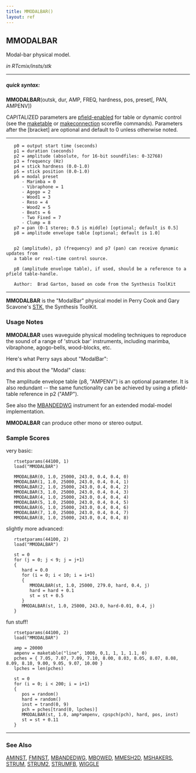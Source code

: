 ```yaml
---
title: MMODALBAR()
layout: ref
---
```


## MMODALBAR

Modal-bar physical model.

*in RTcmix/insts/stk*  
  

-----

##### quick syntax:

**MMODALBAR**(outsk, dur, AMP, FREQ, hardness, pos, preset\[, PAN,
AMPENV\])

CAPITALIZED parameters are [pfield-enabled](pfield-enabled.html) for
table or dynamic control (see the
[maketable](../scorefile/maketable-2.html) or
[makeconnection](../scorefile/makeconnection-2.html) scorefile
commands). Parameters after the \[bracket\] are optional and default to
0 unless otherwise noted.

-----

  

``` 
   p0 = output start time (seconds)
   p1 = duration (seconds)
   p2 = amplitude (absolute, for 16-bit soundfiles: 0-32768)
   p3 = frequency (Hz)
   p4 = stick hardness (0.0-1.0)
   p5 = stick position (0.0-1.0)
   p6 = modal preset
      - Marimba = 0
      - Vibraphone = 1
      - Agogo = 2
      - Wood1 = 3
      - Reso = 4
      - Wood2 = 5
      - Beats = 6
      - Two Fixed = 7
      - Clump = 8
   p7 = pan (0-1 stereo; 0.5 is middle) [optional; default is 0.5]
   p8 = amplitude envelope table [optional; default is 1.0]


   p2 (amplitude), p3 (frequency) and p7 (pan) can receive dynamic updates from
   a table or real-time control source.

   p8 (amplitude envelope table), if used, should be a reference to a pfield table-handle.

   Author:  Brad Garton, based on code from the Synthesis ToolKit
```

  

-----

  
**MMODALBAR** is the "ModalBar" physical model in Perry Cook and Gary
Scavone's [STK](http://www.cs.princeton.edu/~prc/NewWork.php#STK), the
Synthesis ToolKit.

### Usage Notes

**MMODALBAR** uses waveguide physical modeling techniques to reproduce
the sound of a range of 'struck bar' instruments, including marimba,
vibraphone, agogo-bells, wood-blocks, etc.

Here's what Perry says about "ModalBar":

and this about the "Modal" class:

The amplitude envelope table (p8, "AMPENV") is an optional parameter. It
is also redundant -- the same functionality can be achieved by using a
pfield-table reference in p2 ("AMP").

See also the [MBANDEDWG](MBANDEDWG.html) instrument for an extended
modal-model implementation.

**MMODALBAR** can produce other mono or stereo output.

### Sample Scores

very basic:

``` 
   rtsetparams(44100, 1)
   load("MMODALBAR")

   MMODALBAR(0, 1.0, 25000, 243.0, 0.4, 0.4, 0)
   MMODALBAR(1, 1.0, 25000, 243.0, 0.4, 0.4, 1)
   MMODALBAR(2, 1.0, 25000, 243.0, 0.4, 0.4, 2)
   MMODALBAR(3, 1.0, 25000, 243.0, 0.4, 0.4, 3)
   MMODALBAR(4, 1.0, 25000, 243.0, 0.4, 0.4, 4)
   MMODALBAR(5, 1.0, 25000, 243.0, 0.4, 0.4, 5)
   MMODALBAR(6, 1.0, 25000, 243.0, 0.4, 0.4, 6)
   MMODALBAR(7, 1.0, 25000, 243.0, 0.4, 0.4, 7)
   MMODALBAR(8, 1.0, 25000, 243.0, 0.4, 0.4, 8)
```

  
  
slightly more advanced:

``` 
   rtsetparams(44100, 2)
   load("MMODALBAR")

   st = 0
   for (j = 0; j < 9; j = j+1)
   {
      hard = 0.0
      for (i = 0; i < 10; i = i+1)
      {
         MMODALBAR(st, 1.0, 25000, 279.0, hard, 0.4, j)
         hard = hard + 0.1
         st = st + 0.5
      }
      MMODALBAR(st, 1.0, 25000, 243.0, hard-0.01, 0.4, j)
   }
```

  
  
fun stuff\!

``` 
   rtsetparams(44100, 2)
   load("MMODALBAR")

   amp = 20000
   ampenv = maketable("line", 1000, 0,1, 1, 1, 1.1, 0)
   pches = { 7.05, 7.07, 7.09, 7.10, 8.00, 8.03, 8.05, 8.07, 8.08, 8.09, 8.10, 9.00, 9.05, 9.07, 10.00 }
   lpches = len(pches)

   st = 0
   for (i = 0; i < 200; i = i+1)
   {
      pos = random()
      hard = random()
      inst = trand(0, 9)
      pch = pches[trand(0, lpches)]
      MMODALBAR(st, 1.0, amp*ampenv, cpspch(pch), hard, pos, inst)
      st = st + 0.11
   }
```

  

-----

### See Also

[AMINST](AMINST.html), [FMINST](FMINST.html),
[MBANDEDWG](MBANDEDWG.html), [MBOWED](MBOWED.html),
[MMESH2D](MMESH2D.html), [MSHAKERS](MSHAKERS.html), [STRUM](STRUM.html),
[STRUM2](STRUM2.html), [STRUMFB](STRUMFB.html), [WIGGLE](WIGGLE.html)
